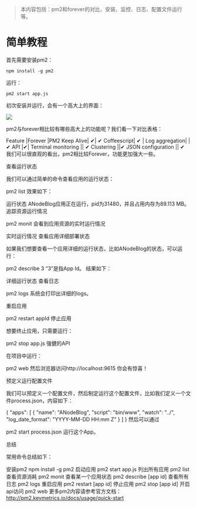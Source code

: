 
> 本内容包括：pm2和forever的对比、安装、监控、日志、配置文件运行等。

# 简单教程


首先需要安装pm2：

```
npm install -g pm2
```

运行：

```
pm2 start app.js
```

初次安装并运行，会有一个高大上的界面：

![](http://upload-images.jianshu.io/upload_images/31920-a87d9f022b1bad3b.png?imageMogr2/auto-orient/strip%7CimageView2/2/w/1240)


pm2与forever相比较有哪些高大上的功能呢？我们看一下对比表格：

Feature	|Forever	|PM2
Keep Alive|	✔|	✔
Coffeescript|	✔	|
Log aggregation|	|	✔
API		|✔|
Terminal monitoring	||	✔
Clustering		||✔
JSON configuration	||	✔
我们可以很直观的看出，pm2相比较Forever，功能更加强大一些。

查看运行状态

我们可以通过简单的命令查看应用的运行状态：

pm2 list
效果如下：


运行状态
ANodeBlog应用正在运行，pid为31480，并且占用内存为89.113 MB。
追踪资源运行情况

pm2 monit
会看到应用资源的实时运行情况


实时运行情况
查看应用详细部署状态

如果我们想要查看一个应用详细的运行状态，比如ANodeBlog的状态，可以运行：

pm2 describe 3
“3”是指App Id。
结果如下：


详细运行状态
查看日志

pm2 logs
系统会打印出详细的logs。

重启应用

pm2 restart appId
停止应用

想要终止应用，只需要运行：

pm2 stop app.js
强健的API

在项目中运行：

pm2 web
然后浏览器访问http://localhost:9615 你会有惊喜！

预定义运行配置文件

我们可以预定义一个配置文件，然后制定运行这个配置文件，比如我们定义一个文件process.json，内容如下：

{
  "apps": [
    {
      "name": "ANodeBlog",
      "script": "bin/www",
      "watch": "../",
      "log_date_format": "YYYY-MM-DD HH:mm Z"
    }
  ]
}
然后可以通过

pm2 start process.json
运行这个App。

总结

常用命令总结如下：

安装pm2
npm install -g pm2
启动应用
pm2 start app.js
列出所有应用
pm2 list
查看资源消耗
pm2 monit
查看某一个应用状态
pm2 describe [app id]
查看所有日志
pm2 logs
重启应用
pm2 restart [app id]
停止应用
pm2 stop [app id]
开启api访问
pm2 web
更多pm2内容请参考官方文档：http://pm2.keymetrics.io/docs/usage/quick-start
